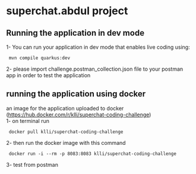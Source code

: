 # superchat.abdul project



## Running the application in dev mode

1- You can run your application in dev mode that enables live coding using:
```shell script
 mvn compile quarkus:dev 
```
2- please import challenge.postman_collection.json file to your postman app in order to test the application


##  running the application using docker
an image for the application uploaded to docker (https://hub.docker.com/r/klli/superchat-coding-challenge)  
1- on terminal run  
```shell script
 docker pull klli/superchat-coding-challenge
```
2- then run the docker image with this command
```shell script
 docker run -i --rm -p 8083:8083 klli/superchat-coding-challenge
```
3- test from postman  
